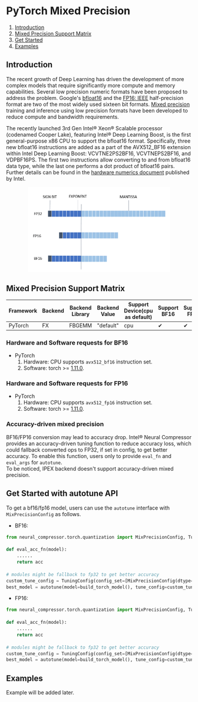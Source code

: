 PyTorch Mixed Precision
========================================

1. [Introduction](#introduction)
2. [Mixed Precision Support Matrix](#mixed-precision-support-matrix)
3. [Get Started](#get-start)
4. [Examples](#examples)

## Introduction

The recent growth of Deep Learning has driven the development of more complex models that require significantly more compute and memory capabilities. Several low precision numeric formats have been proposed to address the problem. Google's [bfloat16](https://cloud.google.com/tpu/docs/bfloat16) and the [FP16: IEEE](https://en.wikipedia.org/wiki/Half-precision_floating-point_format) half-precision format are two of the most widely used sixteen bit formats. [Mixed precision](https://arxiv.org/abs/1710.03740) training and inference using low precision formats have been developed to reduce compute and bandwidth requirements.

The recently launched 3rd Gen Intel® Xeon® Scalable processor (codenamed Cooper Lake), featuring Intel® Deep Learning Boost, is the first general-purpose x86 CPU to support the bfloat16 format. Specifically, three new bfloat16 instructions are added as a part of the AVX512_BF16 extension within Intel Deep Learning Boost: VCVTNE2PS2BF16, VCVTNEPS2BF16, and VDPBF16PS. The first two instructions allow converting to and from bfloat16 data type, while the last one performs a dot product of bfloat16 pairs. Further details can be found in the [hardware numerics document](https://software.intel.com/content/www/us/en/develop/download/bfloat16-hardware-numerics-definition.html) published by Intel.  

<p align="center" width="100%">
    <img src="./imgs/data_format.png" alt="Architecture" height=230>
</p>

## Mixed Precision Support Matrix

<table class="center">
    <thead>
        <tr>
            <th>Framework</th>
            <th>Backend</th>
            <th>Backend Library</th>
            <th>Backend Value</th>
            <th>Support Device(cpu as default)</th> 
            <th>Support BF16</th>
            <th>Support FP16</th>
        </tr>
    </thead>
    <tbody>
        <tr>
            <td rowspan="1" align="left">PyTorch</td>
            <td align="left">FX</td>
            <td align="left">FBGEMM</td>
            <td align="left">"default"</td>
            <td align="left">cpu</td>
            <td align="left">&#10004;</td>
            <td align="left">&#10004;</td>
        </tr>
    </tbody>
</table>


### Hardware and Software requests for **BF16**
- PyTorch
  1. Hardware: CPU supports `avx512_bf16` instruction set.
  2. Software: torch >= [1.11.0](https://download.pytorch.org/whl/torch_stable.html).


### Hardware and Software requests for **FP16**
- PyTorch
  1. Hardware: CPU supports `avx512_fp16` instruction set.
  2. Software: torch >= [1.11.0](https://download.pytorch.org/whl/torch_stable.html).


### Accuracy-driven mixed precision
BF16/FP16 conversion may lead to accuracy drop. Intel® Neural Compressor provides an accuracy-driven tuning function to reduce accuracy loss, 
which could fallback converted ops to FP32, if set in config, to get better accuracy. To enable this function, users only to provide 
`eval_fn` and `eval_args` for `autotune`.   
To be noticed, IPEX backend doesn't support accuracy-driven mixed precision.  

## Get Started with autotune API

To get a bf16/fp16 model, users can use the `autotune` interface with `MixPrecisionConfig` as follows.

- BF16:

```python
from neural_compressor.torch.quantization import MixPrecisionConfig, TuningConfig, autotune

def eval_acc_fn(model):
    ......
    return acc

# modules might be fallback to fp32 to get better accuracy
custom_tune_config = TuningConfig(config_set=[MixPrecisionConfig(dtype=["bf16", "fp32"])], max_trials=3)
best_model = autotune(model=build_torch_model(), tune_config=custom_tune_config, eval_fn=eval_acc_fn)
```

- FP16:

```python
from neural_compressor.torch.quantization import MixPrecisionConfig, TuningConfig, autotune

def eval_acc_fn(model):
    ......
    return acc

# modules might be fallback to fp32 to get better accuracy
custom_tune_config = TuningConfig(config_set=[MixPrecisionConfig(dtype=["fp16", "fp32"])], max_trials=3)
best_model = autotune(model=build_torch_model(), tune_config=custom_tune_config, eval_fn=eval_acc_fn)
```
  
## Examples

Example will be added later.
